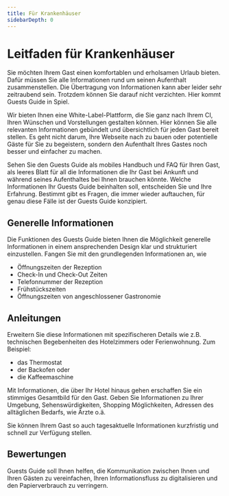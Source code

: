 ```yaml
---
title: Für Krankenhäuser
sidebarDepth: 0
---
```


# Leitfaden für Krankenhäuser

Sie möchten Ihrem Gast einen komfortablen und erholsamen Urlaub bieten. Dafür müssen Sie alle Informationen rund um seinen Aufenthalt zusammenstellen. Die Übertragung von Informationen kann aber leider sehr zeitraubend sein. Trotzdem können Sie darauf nicht verzichten. Hier kommt Guests Guide in Spiel.

Wir bieten Ihnen eine White-Label-Plattform, die Sie ganz nach Ihrem CI, Ihren Wünschen und Vorstellungen gestalten können. Hier können Sie alle relevanten Informationen gebündelt und übersichtlich für jeden Gast bereit stellen.
Es geht nicht darum, Ihre Webseite nach zu bauen oder potentielle Gäste für Sie zu begeistern, sondern den Aufenthalt Ihres Gastes noch besser und einfacher zu machen.

Sehen Sie den Guests Guide als mobiles Handbuch und FAQ für Ihren Gast, als leeres Blatt für all die Informationen die Ihr Gast bei Ankunft und während seines Aufenthaltes bei Ihnen brauchen könnte. Welche Informationen Ihr Guests Guide beinhalten soll, entscheiden Sie und Ihre Erfahrung. Bestimmt gibt es Fragen, die immer wieder auftauchen, für genau diese Fälle ist der Guests Guide konzipiert.

## Generelle Informationen

Die Funktionen des Guests Guide bieten Ihnen die Möglichkeit generelle Informationen in einem ansprechenden Design klar und strukturiert einzustellen. Fangen Sie mit den grundlegenden Informationen an, wie 

- Öffnungszeiten der Rezeption
- Check-In und Check-Out Zeiten
- Telefonnummer der Rezeption
- Frühstückszeiten
- Öffnungszeiten von angeschlossener Gastronomie

## Anleitungen

Erweitern Sie diese Informationen mit spezifischeren Details wie z.B. technischen Begebenheiten des Hotelzimmers oder Ferienwohnung. Zum Beispiel:

- das Thermostat
- der Backofen oder
- die Kaffeemaschine

Mit Informationen, die über Ihr Hotel hinaus gehen erschaffen Sie ein stimmiges Gesamtbild für den Gast. Geben Sie Informationen zu Ihrer Umgebung, Sehenswürdigkeiten, Shopping Möglichkeiten, Adressen des alltäglichen Bedarfs, wie Ärzte o.ä.

Sie können Ihrem Gast so auch tagesaktuelle Informationen kurzfristig und schnell zur Verfügung stellen.

## Bewertungen

Guests Guide soll Ihnen helfen, die Kommunikation zwischen Ihnen und Ihren Gästen zu vereinfachen, Ihren Informationsfluss zu digitalisieren und den Papierverbrauch zu verringern.

